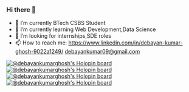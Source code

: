 ### Hi there 👋


- 🔭 I’m currently BTech CSBS Student
- 🌱 I’m currently learning Web Development,Data Science
- 👯 I’m looking for internships,SDE roles
- 📫 How to reach me: https://www.linkedin.com/in/debayan-kumar-ghosh-9022a1249/
                       debayankumar09@gmail.com


[![@debayankumarghosh's Holopin board](https://holopin.me/debayankumarghosh)](https://holopin.io/@debayankumarghosh)
[![@debayankumarghosh's Holopin board](https://holopin.me/debayankumarghosh)](https://holopin.io/@debayankumarghosh)
[![@debayankumarghosh's Holopin board](https://holopin.me/debayankumarghosh)](https://holopin.io/@debayankumarghosh)
[![@debayankumarghosh's Holopin board](https://holopin.me/debayankumarghosh)](https://holopin.io/@debayankumarghosh)

